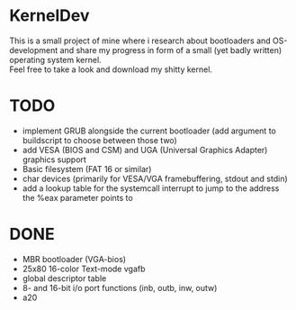 # KernelDev
This is a small project of mine where i research about bootloaders and OS-development and share my progress in form of a small (yet badly written) operating system kernel.<br>
Feel free to take a look and download my shitty kernel.

# TODO
- implement GRUB alongside the current bootloader (add argument to buildscript to choose between those two)
- add VESA (BIOS and CSM) and UGA (Universal Graphics Adapter) graphics support
- Basic filesystem (FAT 16 or similar)
- char devices (primarily for VESA/VGA framebuffering, stdout and stdin)
- add a lookup table for the systemcall interrupt to jump to the address the %eax parameter points to

# DONE
- MBR bootloader (VGA-bios)
- 25x80 16-color Text-mode vgafb 
- global descriptor table
- 8- and 16-bit i/o port functions (inb, outb, inw, outw)
- a20
